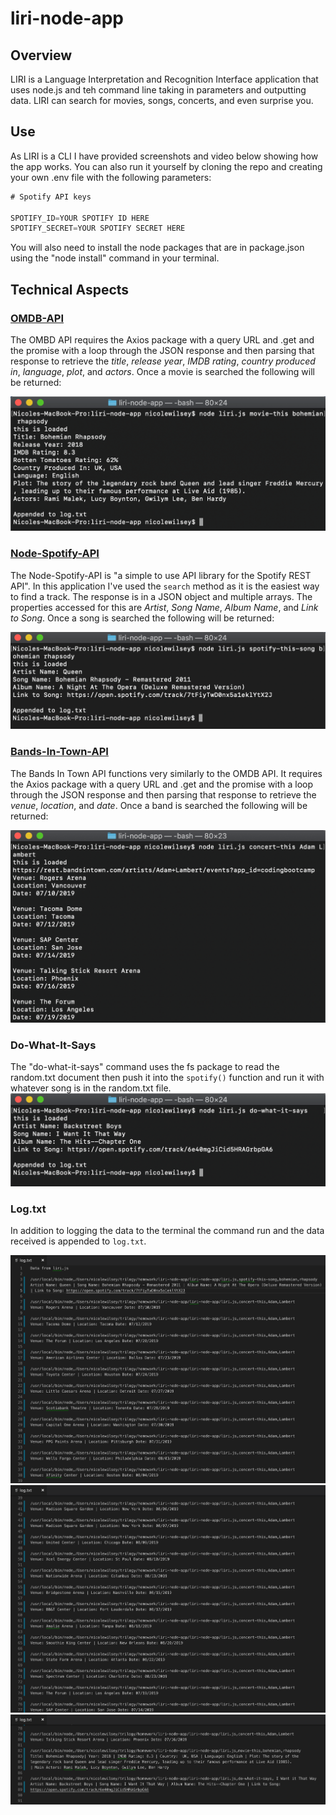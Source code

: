 # liri-node-app

## Overview 
LIRI is a Language Interpretation and Recognition Interface application that uses node.js and teh command line taking in parameters and outputting data. LIRI can search for movies, songs, concerts, and even surprise you. 

## Use 
As LIRI is a CLI I have provided screenshots and video below showing how the app works. You can also run it yourself by cloning the repo and creating your own .env file with the following parameters: 
```js
# Spotify API keys

SPOTIFY_ID=YOUR SPOTIFY ID HERE
SPOTIFY_SECRET=YOUR SPOTIFY SECRET HERE
```

You will also need to install the node packages that are in package.json using the "node install" command in your terminal. 

## Technical Aspects
### [OMDB-API](http://omdbapi.com/)
The OMBD API requires the Axios package with a query URL and .get and the promise with a loop through the JSON response and then parsing that response to retrieve the *title*, *release year*, *IMDB rating*, *country produced in*, *language*, *plot*, and *actors*. Once a movie is searched the following will be returned: 

![Movie This Return](images/movie-this.png)


### [Node-Spotify-API](https://www.npmjs.com/package/node-spotify-api)
The Node-Spotify-API is "a simple to use API library for the Spotify REST API". In this application I've used the `search` method as it is the easiest way to find a track. The response is in a JSON object and multiple arrays. The properties accessed for this are *Artist*, *Song Name*, *Album Name*, and *Link to Song*. Once a song is searched the following will be returned:

![Spotify Return](images/spotify-this-song.png)

### [Bands-In-Town-API](https://manager.bandsintown.com/support/bandsintown-api)
The Bands In Town API functions very similarly to the OMDB API. It requires the Axios package with a query URL and .get and the promise with a loop through the JSON response and then parsing that response to retrieve the *venue*, *location*, and *date*. Once a band is searched the following will be returned: 

![Concert This Return](images/concert-this.png)

### Do-What-It-Says
The "do-what-it-says" command uses the fs package to read the random.txt document then push it into the `spotify()` function and run it with whatever song is in the random.txt file. 
 ![Do What It Says Return](images/do-what-it-says.png)

### Log.txt 
In addition to logging the data to the terminal the command run and the data received is appended to `log.txt`.

![log.txt Image 1 of 3](images/log-image-1-3.png)
![log.txt Image 2 of 3](images/log-image-2-3.png)
![log.txt Image 3 of 3](images/log-image-3-3.png)
